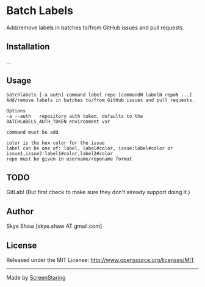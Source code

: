 # Batch Labels

Add/remove labels in batches to/from GitHub issues and pull requests.

## Installation

...

## Usage

    batchlabels [-a auth] command label repo [commandN labelN repoN ...]
    Add/remove labels in batches to/from GitHub issues and pull requests.

    Options
    -a --auth   repository auth token, defaults to the BATCHLABELS_AUTH_TOKEN environment var

    command must be add

    color is the hex color for the issue
    label can be one of: label, label#color, issue:label#color or issue1,issue2:label1#color,label2#color
    repo must be given in username/reponame format

## TODO

GitLab! (But first check to make sure they don't already support doing it.)

## Author

Skye Shaw [skye.shaw AT gmail.com]

## License

Released under the MIT License: http://www.opensource.org/licenses/MIT

---

Made by [ScreenStaring](http://screenstaring.com)
